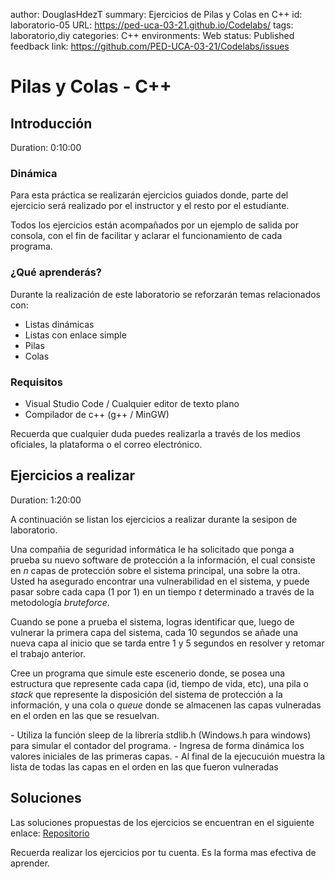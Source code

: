 author: DouglasHdezT
summary: Ejercicios de Pilas y Colas en C++
id: laboratorio-05
URL: https://ped-uca-03-21.github.io/Codelabs/
tags: laboratorio,diy
categories: C++
environments: Web
status: Published
feedback link: https://github.com/PED-UCA-03-21/Codelabs/issues

# Pilas y Colas - C++

## Introducción
Duration: 0:10:00

### Dinámica

Para esta práctica se realizarán ejercicios guiados donde, parte del ejercicio será realizado por el instructor y el resto por el estudiante.

Todos los ejercicios están acompañados por un ejemplo de salida por consola, con el fin de facilitar y aclarar el funcionamiento de cada programa.

### ¿Qué aprenderás?

Durante la realización de este laboratorio se reforzarán temas relacionados con:

- Listas dinámicas
- Listas con enlace simple
- Pilas
- Colas

### Requisitos

- Visual Studio Code / Cualquier editor de texto plano
- Compilador de c++ (g++ / MinGW)

<aside class="positive">
  Recuerda que cualquier duda puedes realizarla a través de los medios oficiales, la plataforma o el correo electrónico.
</aside>

## Ejercicios a realizar
Duration: 1:20:00

A continuación se listan los ejercicios a realizar durante la sesipon de laboratorio.

Una compañia de seguridad informática le ha solicitado que ponga a prueba su nuevo software de protección a la información, el cual consiste en *n* capas de protección sobre el sistema principal, una sobre la otra. Usted ha asegurado encontrar una vulnerabilidad en el sistema, y puede pasar sobre cada capa (1 por 1) en un tiempo *t* determinado a través de la metodología *bruteforce*. 

Cuando se pone a prueba el sistema, logras identificar que, luego de vulnerar la primera capa del sistema, cada 10 segundos se añade una nueva capa al inicio que se tarda entre 1 y 5 segundos en resolver y retomar el trabajo anterior.

Cree un programa que simule este escenerio donde, se posea una estructura que represente cada capa (id, tiempo de vida, etc), una pila o *stack* que represente la disposición del sistema de protección a la información, y una cola o *queue* donde se almacenen las capas vulneradas en el orden en las que se resuelvan. 

<aside class="negative">
  - Utiliza la función sleep de la librería stdlib.h (Windows.h para windows) para simular el contador del programa.
  - Ingresa de forma dinámica los valores iniciales de las primeras capas.
  - Al final de la ejecucuión muestra la lista de todas las capas en el orden en las que fueron vulneradas
</aside>

## Soluciones

Las soluciones propuestas de los ejercicios se encuentran en el siguiente enlace: [Repositorio](https://github.com/PED-UCA-03-21/Laboratorio-03)

<aside class="positive">
  Recuerda realizar los ejercicios por tu cuenta. Es la forma mas efectiva de aprender.
</aside>